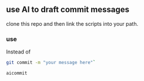 ## use AI to draft commit messages

clone this repo and then link the scripts into your path.

### use
Instead of 

```bash
git commit -m "your message here"`
```
```bash
aicommit
```
